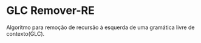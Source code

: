 # GLC Remover-RE
Algoritmo para remoção de recursão à esquerda de uma gramática livre de contexto(GLC).
